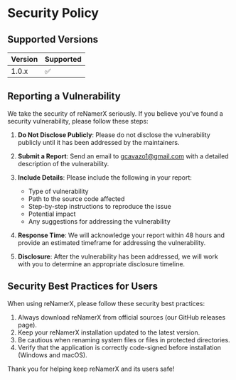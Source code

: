 # Security Policy

## Supported Versions

| Version | Supported          |
| ------- | ------------------ |
| 1.0.x   | :white_check_mark: |

## Reporting a Vulnerability

We take the security of reNamerX seriously. If you believe you've found a security vulnerability, please follow these steps:

1. **Do Not Disclose Publicly**: Please do not disclose the vulnerability publicly until it has been addressed by the maintainers.

2. **Submit a Report**: Send an email to gcavazo1@gmail.com with a detailed description of the vulnerability.

3. **Include Details**: Please include the following in your report:
   - Type of vulnerability
   - Path to the source code affected
   - Step-by-step instructions to reproduce the issue
   - Potential impact
   - Any suggestions for addressing the vulnerability

4. **Response Time**: We will acknowledge your report within 48 hours and provide an estimated timeframe for addressing the vulnerability.

5. **Disclosure**: After the vulnerability has been addressed, we will work with you to determine an appropriate disclosure timeline.

## Security Best Practices for Users

When using reNamerX, please follow these security best practices:

1. Always download reNamerX from official sources (our GitHub releases page).
2. Keep your reNamerX installation updated to the latest version.
3. Be cautious when renaming system files or files in protected directories.
4. Verify that the application is correctly code-signed before installation (Windows and macOS).

Thank you for helping keep reNamerX and its users safe! 
